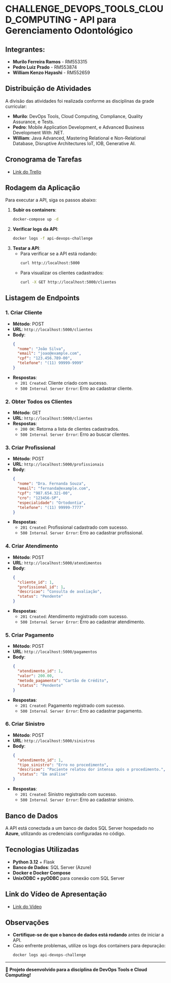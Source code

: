 # CHALLENGE_DEVOPS_TOOLS_CLOUD_COMPUTING - API para Gerenciamento Odontológico

## Integrantes:
- **Murilo Ferreira Ramos** - RM553315
- **Pedro Luiz Prado** - RM553874
- **William Kenzo Hayashi** - RM552659

## Distribuição de Atividades
A divisão das atividades foi realizada conforme as disciplinas da grade curricular:

- **Murilo**: DevOps Tools, Cloud Computing, Compliance, Quality Assurance, e Tests.
- **Pedro**: Mobile Application Development, e Advanced Business Development With .NET.
- **William**: Java Advanced, Mastering Relational e Non-Relational Database, Disruptive Architectures IoT, IOB, Generative AI.

## Cronograma de Tarefas
- [Link do Trello](https://trello.com/invite/b/6701a3ed3d57ce4ab46300fd/ATTI2c7cf38c5ce5cc04465175370f7a3aedF74A7B2D/backlog-odontoprev)

## Rodagem da Aplicação
Para executar a API, siga os passos abaixo:

1. **Subir os containers**:
   ```sh
   docker-compose up -d
   ```
2. **Verificar logs da API**:
   ```sh
   docker logs -f api-devops-challenge
   ```
3. **Testar a API**:
   - Para verificar se a API está rodando:
     ```sh
     curl http://localhost:5000
     ```
   - Para visualizar os clientes cadastrados:
     ```sh
     curl -X GET http://localhost:5000/clientes
     ```

## Listagem de Endpoints

### **1. Criar Cliente**
- **Método**: POST
- **URL**: `http://localhost:5000/clientes`
- **Body**:
  ```json
  {
    "nome": "João Silva",
    "email": "joao@example.com",
    "cpf": "123.456.789-00",
    "telefone": "(11) 99999-9999"
  }
  ```
- **Respostas**:
  - `201 Created`: Cliente criado com sucesso.
  - `500 Internal Server Error`: Erro ao cadastrar cliente.

### **2. Obter Todos os Clientes**
- **Método**: GET
- **URL**: `http://localhost:5000/clientes`
- **Respostas**:
  - `200 OK`: Retorna a lista de clientes cadastrados.
  - `500 Internal Server Error`: Erro ao buscar clientes.

### **3. Criar Profissional**
- **Método**: POST
- **URL**: `http://localhost:5000/profissionais`
- **Body**:
  ```json
  {
    "nome": "Dra. Fernanda Souza",
    "email": "fernanda@example.com",
    "cpf": "987.654.321-00",
    "cro": "123456-SP",
    "especialidade": "Ortodontia",
    "telefone": "(11) 99999-7777"
  }
  ```
- **Respostas**:
  - `201 Created`: Profissional cadastrado com sucesso.
  - `500 Internal Server Error`: Erro ao cadastrar profissional.

### **4. Criar Atendimento**
- **Método**: POST
- **URL**: `http://localhost:5000/atendimentos`
- **Body**:
  ```json
  {
    "cliente_id": 1,
    "profissional_id": 1,
    "descricao": "Consulta de avaliação",
    "status": "Pendente"
  }
  ```
- **Respostas**:
  - `201 Created`: Atendimento registrado com sucesso.
  - `500 Internal Server Error`: Erro ao cadastrar atendimento.

### **5. Criar Pagamento**
- **Método**: POST
- **URL**: `http://localhost:5000/pagamentos`
- **Body**:
  ```json
  {
    "atendimento_id": 1,
    "valor": 200.00,
    "metodo_pagamento": "Cartão de Crédito",
    "status": "Pendente"
  }
  ```
- **Respostas**:
  - `201 Created`: Pagamento registrado com sucesso.
  - `500 Internal Server Error`: Erro ao cadastrar pagamento.

### **6. Criar Sinistro**
- **Método**: POST
- **URL**: `http://localhost:5000/sinistros`
- **Body**:
  ```json
  {
    "atendimento_id": 1,
    "tipo_sinistro": "Erro no procedimento",
    "descricao": "Paciente relatou dor intensa após o procedimento.",
    "status": "Em análise"
  }
  ```
- **Respostas**:
  - `201 Created`: Sinistro registrado com sucesso.
  - `500 Internal Server Error`: Erro ao cadastrar sinistro.

## Banco de Dados
A API está conectada a um banco de dados SQL Server hospedado no **Azure**, utilizando as credenciais configuradas no código.

## Tecnologias Utilizadas
- **Python 3.12** + Flask
- **Banco de Dados**: SQL Server (Azure)
- **Docker e Docker Compose**
- **UnixODBC + pyODBC** para conexão com SQL Server

## Link do Vídeo de Apresentação
- [Link do Vídeo](https://youtu.be/Y9_4OHeAdfs)

## Observações
- **Certifique-se de que o banco de dados está rodando** antes de iniciar a API.
- Caso enfrente problemas, utilize os logs dos containers para depuração:
  ```sh
  docker logs api-devops-challenge
  ```

---
🚀 **Projeto desenvolvido para a disciplina de DevOps Tools e Cloud Computing!**

